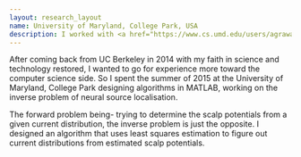 ```yaml
---
layout: research_layout
name: University of Maryland, College Park, USA
description: I worked with <a href="https://www.cs.umd.edu/users/agrawala/">Dr. Ashok Agrawala</a> and <a href="http://www.terpconnect.umd.edu/~ppal/"> Dr. Piya Pal</a> in neural source localisation
---
```

After coming back from UC Berkeley in 2014 with my faith in science and technology restored, I wanted to go for experience more toward the computer science side. So I spent the summer of 2015 at the University of Maryland, College Park designing algorithms in MATLAB, working on the inverse problem of neural source localisation.  

The forward problem being- trying to determine the scalp potentials from a given current distribution, the inverse problem is just the opposite. I designed an algorithm that uses least squares estimation to figure out current distributions from estimated scalp potentials.

